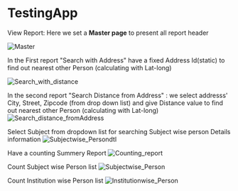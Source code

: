 # TestingApp

View Report:
 Here we set a **Master page** to present all report header
 
![Master](https://user-images.githubusercontent.com/57591240/120604604-7d618100-c44d-11eb-8f4f-7087c7c9e454.jpg)

In the First report "Search with Address" have a fixed Address Id(static) to find out nearest other Person (calculating with Lat-long)

![Search_with_distance](https://user-images.githubusercontent.com/57591240/120604703-94a06e80-c44d-11eb-915a-77fa0ea4306b.jpg)


In the second report "Search Distance from Address" : we select addresss' City, Street, Zipcode (from drop down list) and give Distance value to find out nearest other Person (calculating with Lat-long)
![Search_distance_fromAddress](https://user-images.githubusercontent.com/57591240/120604660-88b4ac80-c44d-11eb-89a4-9d5a562a393d.jpg)


Select Subject from dropdown list for searching Subject wise person Details information
![Subjectwise_Persondtl](https://user-images.githubusercontent.com/57591240/120604732-9c601300-c44d-11eb-8d69-76f72d4f2be8.jpg)


Have a counting Summery Report
![Counting_report](https://user-images.githubusercontent.com/57591240/120605744-b6e6bc00-c44e-11eb-915f-dc3f3358b6cc.jpg)


Count Subject wise Person list
![Subjectwise_Person](https://user-images.githubusercontent.com/57591240/120604717-99652280-c44d-11eb-8d3a-53b2ada55de1.jpg)


Count Institution wise Person list
![Institutionwise_Person](https://user-images.githubusercontent.com/57591240/120604746-9f5b0380-c44d-11eb-9173-b2e676e78d84.jpg)
